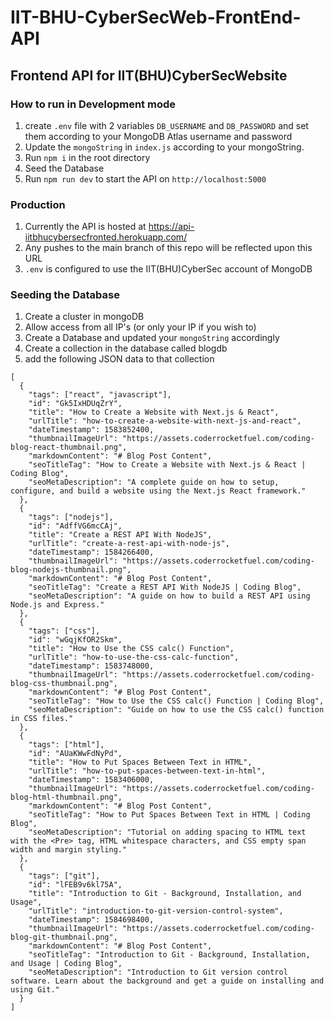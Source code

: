 # IIT-BHU-CyberSecWeb-FrontEnd-API

## Frontend API for IIT(BHU)CyberSecWebsite

### How to run in Development mode
1. create `.env` file with 2 variables `DB_USERNAME` and `DB_PASSWORD` and set them according to your MongoDB Atlas username and password
2. Update the `mongoString` in `index.js` according to your mongoString.
3. Run `npm i` in the root directory
4. Seed the Database
5. Run `npm run dev` to start the API on `http://localhost:5000`

### Production
1. Currently the API is hosted at https://api-iitbhucybersecfronted.herokuapp.com/
2. Any pushes to the main branch of this repo will be reflected upon this URL
3. `.env` is configured to use the IIT(BHU)CyberSec account of MongoDB

### Seeding the Database
1. Create a cluster in mongoDB
2. Allow access from all IP's (or only your IP if you wish to)
3. Create a Database and updated your `mongoString` accordingly
4. Create a collection in the database called blogdb
5. add the following JSON data to that collection
```
[
  {
    "tags": ["react", "javascript"],
    "id": "Gk5IxHDUqZrY",
    "title": "How to Create a Website with Next.js & React",
    "urlTitle": "how-to-create-a-website-with-next-js-and-react",
    "dateTimestamp": 1583852400,
    "thumbnailImageUrl": "https://assets.coderrocketfuel.com/coding-blog-react-thumbnail.png",
    "markdownContent": "# Blog Post Content",
    "seoTitleTag": "How to Create a Website with Next.js & React | Coding Blog",
    "seoMetaDescription": "A complete guide on how to setup, configure, and build a website using the Next.js React framework."
  },
  {
    "tags": ["nodejs"],
    "id": "AdffVG6mcCAj",
    "title": "Create a REST API With NodeJS",
    "urlTitle": "create-a-rest-api-with-node-js",
    "dateTimestamp": 1584266400,
    "thumbnailImageUrl": "https://assets.coderrocketfuel.com/coding-blog-nodejs-thumbnail.png",
    "markdownContent": "# Blog Post Content",
    "seoTitleTag": "Create a REST API With NodeJS | Coding Blog",
    "seoMetaDescription": "A guide on how to build a REST API using Node.js and Express."
  },
  {
    "tags": ["css"],
    "id": "wGqjKfOR2Skm",
    "title": "How to Use the CSS calc() Function",
    "urlTitle": "how-to-use-the-css-calc-function",
    "dateTimestamp": 1583748000,
    "thumbnailImageUrl": "https://assets.coderrocketfuel.com/coding-blog-css-thumbnail.png",
    "markdownContent": "# Blog Post Content",
    "seoTitleTag": "How to Use the CSS calc() Function | Coding Blog",
    "seoMetaDescription": "Guide on how to use the CSS calc() function in CSS files."
  },
  {
    "tags": ["html"],
    "id": "AUaKWwFdNyPd",
    "title": "How to Put Spaces Between Text in HTML",
    "urlTitle": "how-to-put-spaces-between-text-in-html",
    "dateTimestamp": 1583406000,
    "thumbnailImageUrl": "https://assets.coderrocketfuel.com/coding-blog-html-thumbnail.png",
    "markdownContent": "# Blog Post Content",
    "seoTitleTag": "How to Put Spaces Between Text in HTML | Coding Blog",
    "seoMetaDescription": "Tutorial on adding spacing to HTML text with the <Pre> tag, HTML whitespace characters, and CSS empty span width and margin styling."
  },
  {
    "tags": ["git"],
    "id": "lFEB9v6kl75A",
    "title": "Introduction to Git - Background, Installation, and Usage",
    "urlTitle": "introduction-to-git-version-control-system",
    "dateTimestamp": 1584698400,
    "thumbnailImageUrl": "https://assets.coderrocketfuel.com/coding-blog-git-thumbnail.png",
    "markdownContent": "# Blog Post Content",
    "seoTitleTag": "Introduction to Git - Background, Installation, and Usage | Coding Blog",
    "seoMetaDescription": "Introduction to Git version control software. Learn about the background and get a guide on installing and using Git."
  }
]
```
